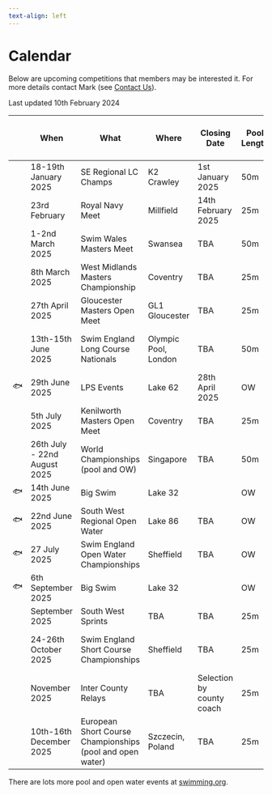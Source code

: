 ```yaml
---
text-align: left
---
```

# Calendar
Below are upcoming competitions that members may be interested it. For more details contact Mark (see [Contact Us](/contact-us)).

Last updated 10th February 2024

||When|What|Where|Closing Date|Pool Length|Online entry via ASA website|
|---|---|---|---|---|---|---|
||18-19th January 2025|SE Regional LC Champs|K2 Crawley|1st January 2025|50m|Yes|
||23rd February|Royal Navy Meet|Millfield|14th February 2025|25m|Yes| 
||1-2nd March 2025|Swim Wales Masters Meet|Swansea|TBA|50m|Yes|
||8th March 2025|West Midlands Masters Championship|Coventry|TBA|25m|Yes|
||27th April 2025|Gloucester Masters Open Meet|GL1 Gloucester|TBA|25m|Yes|
||13th-15th June 2025|Swim England Long Course Nationals|Olympic Pool, London|TBA|50m|Not yet (entry times required)|
:fish:|29th June 2025|LPS Events|Lake 62|28th April 2025|OW|[Yes](https://lpsevents.co.uk/cotswolds-lake-62-swim-festival/)|
||5th July 2025|Kenilworth Masters Open Meet|Coventry|TBA|25m|[Not yet](https://kenilworthmasters.co.uk/open-meet-2025/#:~:text=Kenilworth%20Masters%20Open%20Meet%202025,will%20be%20published%20in%20February.&text=Entries%20will%20open%20on%20Monday,on%20Friday%2C%2027th%20June%202025.)|
||26th July - 22nd August 2025|World Championships (pool and OW)|Singapore|TBA|50m|Not yet (entry times required)|
:fish:|14th June 2025|Big Swim|Lake 32||OW|[Yes](https://dbmax.co.uk/events/category/swimming)|
:fish:|22nd June 2025|South West Regional Open Water|Lake 86|TBA|OW|Not yet|
:fish:|27 July 2025|Swim England Open Water Championships|Sheffield|TBA|OW|Not yet|
:fish:|6th September 2025|Big Swim|Lake 32||OW|[Yes](https://dbmax.co.uk/events/category/swimming)|
||September 2025|South West Sprints|TBA|TBA|25m|Not yet|
||24-26th October 2025|Swim England Short Course Championships|Sheffield|TBA|25m|Not yet (entry times required)|
||November 2025|Inter County Relays|TBA|Selection by county coach|25m|NA|
||10th-16th December 2025|European Short Course Championships (pool and open water)|Szczecin, Poland|TBA|25m|NA|


There are lots more pool and open water events at [swimming.org](http://www.swimming.org/calendar/all/?discipline=masters-swimming).

